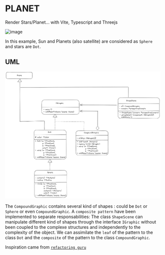 # PLANET
Render Stars/Planet... with Vite, Typescript and Threejs

![image](https://github.com/keithCuniah/planet-threejs/assets/88380932/a4a9a4da-19f2-4a7d-b1ff-a3894ab16fc0)

In this example, Sun and Planets (also satellite) are considered as `Sphere` and stars are `Dot`.

## UML
![Alt text](image.png)

The `CompoundGraphic` contains several kind of shapes : could be `Dot` or `Sphere` or even `CompoundGraphic`.
A `composite pattern` have been implemented to separate responsabilities: The class `ShapeScene` can manipulate different kind of shapes through the interface `IGraphic` without been coupled to the complexe structures and independently to the complexity of the object.
We can assimilate  the `leaf` of the pattern to the class `Dot` and the `composite` of the pattern to the class `CompoundGraphic`.


Inspiration came from [`refactoring guru`](https://refactoring.guru/design-patterns/composite/typescript/example)
